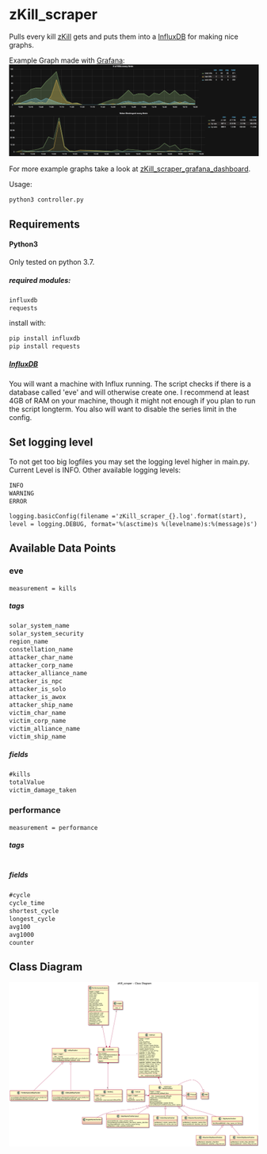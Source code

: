 # zKill_scraper
Pulls every kill [zKill](zkillboard.com) gets and puts them into a 
[InfluxDB](https://www.influxdata.com/time-series-platform/influxdb/)
for making nice graphs.
 
Example Graph made with [Grafana](grafana.com):
![example_graph1](ressources/example_graph1.png)

For more example graphs take a look at [zKill_scraper_grafana_dashboard](https://github.com/leonhess/zKill_scraper_grafana_dashboard).

Usage:
```
python3 controller.py
```

## Requirements

#### Python3
Only tested on python 3.7.
##### required modules:
```
influxdb
requests
```
install with:
```
pip install influxdb
pip install requests
```
##### [InfluxDB](https://www.influxdata.com/time-series-platform/influxdb/)
You will want a machine with Influx running. The script checks if there is a database called
'eve' and will otherwise create one. I recommend at least 4GB of RAM on your machine, though 
it might not enough if you plan to run the script longterm.
You also will want to disable the series limit in the config.


## Set logging level

To not get too big logfiles you may set the logging level higher in main.py. Current Level is INFO.
Other available logging levels:
  ```
  INFO
  WARNING
  ERROR
  ```
  ```
  logging.basicConfig(filename ='zKill_scraper_{}.log'.format(start), level = logging.DEBUG, format='%(asctime)s %(levelname)s:%(message)s')
  ```

## Available Data Points

### eve

````
measurement = kills
````

##### tags
```
solar_system_name
solar_system_security
region_name
constellation_name
attacker_char_name
attacker_corp_name
attacker_alliance_name
attacker_is_npc
attacker_is_solo
attacker_is_awox
attacker_ship_name
victim_char_name
victim_corp_name
victim_alliance_name
victim_ship_name
```
##### fields

```
#kills
totalValue
victim_damage_taken
```

### performance

```` 
measurement = performance
````

##### tags
````

````
##### fields
````
#cycle
cycle_time
shortest_cycle
longest_cycle
avg100
avg1000
counter
````

## Class Diagram
![Class Diagramm](ressources/UML.png)


